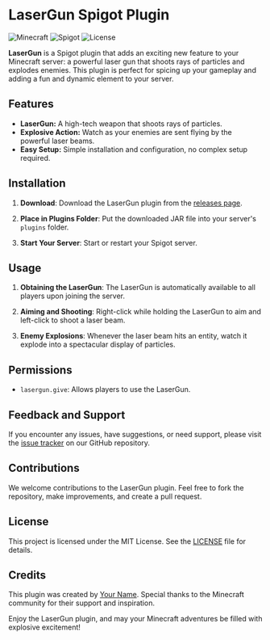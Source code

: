 # LaserGun Spigot Plugin

![Minecraft](https://img.shields.io/badge/Minecraft-1.20+-brightgreen.svg)
![Spigot](https://img.shields.io/badge/Spigot-1.20.2-orange.svg)
![License](https://img.shields.io/badge/License-MIT-blue.svg)

**LaserGun** is a Spigot plugin that adds an exciting new feature to your Minecraft server: a powerful laser gun that shoots rays of particles and explodes enemies. This plugin is perfect for spicing up your gameplay and adding a fun and dynamic element to your server.

## Features

- **LaserGun:** A high-tech weapon that shoots rays of particles.
- **Explosive Action:** Watch as your enemies are sent flying by the powerful laser beams.
- **Easy Setup:** Simple installation and configuration, no complex setup required.

## Installation

1. **Download**: Download the LaserGun plugin from the [releases page](https://github.com/yourusername/lasergun/releases).

2. **Place in Plugins Folder**: Put the downloaded JAR file into your server's `plugins` folder.

3. **Start Your Server**: Start or restart your Spigot server.

## Usage

1. **Obtaining the LaserGun**: The LaserGun is automatically available to all players upon joining the server.

2. **Aiming and Shooting**: Right-click while holding the LaserGun to aim and left-click to shoot a laser beam.

3. **Enemy Explosions**: Whenever the laser beam hits an entity, watch it explode into a spectacular display of particles.

## Permissions

- `lasergun.give`: Allows players to use the LaserGun.

## Feedback and Support

If you encounter any issues, have suggestions, or need support, please visit the [issue tracker](https://github.com/yourusername/lasergun/issues) on our GitHub repository.

## Contributions

We welcome contributions to the LaserGun plugin. Feel free to fork the repository, make improvements, and create a pull request.

## License

This project is licensed under the MIT License. See the [LICENSE](LICENSE) file for details.

## Credits

This plugin was created by [Your Name](https://github.com/yourusername). Special thanks to the Minecraft community for their support and inspiration.

Enjoy the LaserGun plugin, and may your Minecraft adventures be filled with explosive excitement!
